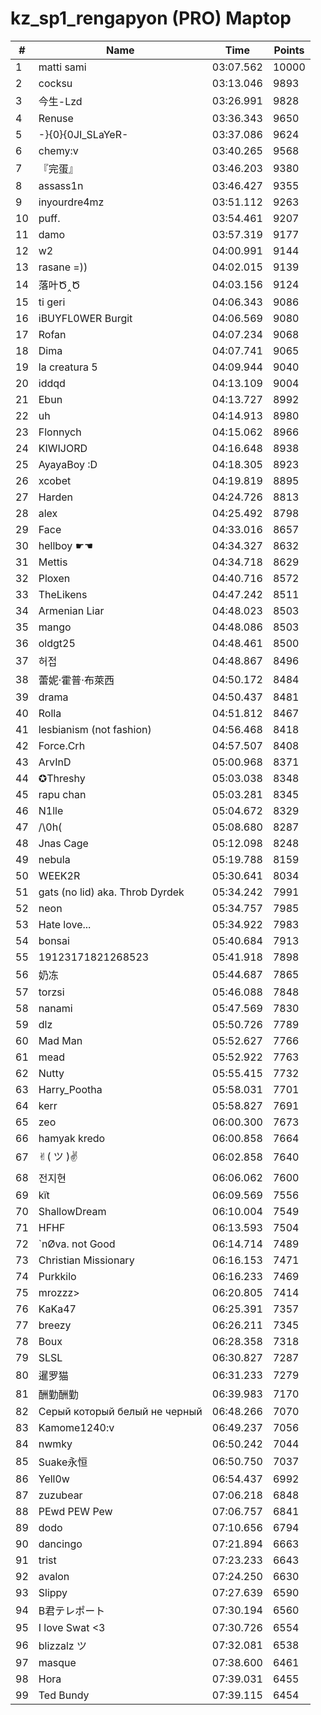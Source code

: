 # kz_sp1_rengapyon (PRO) Maptop

|  # | Name | Time | Points |
|-------------- | -------------- | -------------- | -------------- | 
| 1 | matti sami | 03:07.562 | 10000 | 
| 2 | cocksu | 03:13.046 | 9893 | 
| 3 | 今生-Lzd | 03:26.991 | 9828 | 
| 4 | Renuse | 03:36.343 | 9650 | 
| 5 | -}{0}{0JI_SLaYeR- | 03:37.086 | 9624 | 
| 6 | chemy:v | 03:40.265 | 9568 | 
| 7 | 『完蛋』 | 03:46.203 | 9380 | 
| 8 | assass1n | 03:46.427 | 9355 | 
| 9 | inyourdre4mz | 03:51.112 | 9263 | 
| 10 | puff. | 03:54.461 | 9207 | 
| 11 | damo | 03:57.319 | 9177 | 
| 12 | w2 | 04:00.991 | 9144 | 
| 13 | rasane =)) | 04:02.015 | 9139 | 
| 14 | 落叶Ծ‸Ծ | 04:03.156 | 9124 | 
| 15 | ti geri | 04:06.343 | 9086 | 
| 16 | iBUYFL0WER Burgit | 04:06.569 | 9080 | 
| 17 | Rofan | 04:07.234 | 9068 | 
| 18 | Dima | 04:07.741 | 9065 | 
| 19 | la creatura 5 | 04:09.944 | 9040 | 
| 20 | iddqd | 04:13.109 | 9004 | 
| 21 | Ebun | 04:13.727 | 8992 | 
| 22 | uh | 04:14.913 | 8980 | 
| 23 | Flonnych | 04:15.062 | 8966 | 
| 24 | KIWIJORD | 04:16.648 | 8938 | 
| 25 | AyayaBoy :D | 04:18.305 | 8923 | 
| 26 | xcobet | 04:19.819 | 8895 | 
| 27 | Harden | 04:24.726 | 8813 | 
| 28 | alex | 04:25.492 | 8798 | 
| 29 | Face | 04:33.016 | 8657 | 
| 30 | hellboy ☛☚ | 04:34.327 | 8632 | 
| 31 | Mettis | 04:34.718 | 8629 | 
| 32 | Ploxen | 04:40.716 | 8572 | 
| 33 | TheLikens | 04:47.242 | 8511 | 
| 34 | Armenian Liar | 04:48.023 | 8503 | 
| 35 | mango | 04:48.086 | 8503 | 
| 36 | oldgt25 | 04:48.461 | 8500 | 
| 37 | 허접 | 04:48.867 | 8496 | 
| 38 | 蕾妮·霍普·布萊西 | 04:50.172 | 8484 | 
| 39 | drama | 04:50.437 | 8481 | 
| 40 | Rolla | 04:51.812 | 8467 | 
| 41 | lesbianism (not fashion) | 04:56.468 | 8418 | 
| 42 | Force.Crh | 04:57.507 | 8408 | 
| 43 | ArvInD | 05:00.968 | 8371 | 
| 44 | ✪Threshy | 05:03.038 | 8348 | 
| 45 | rapu chan | 05:03.281 | 8345 | 
| 46 | N1lle | 05:04.672 | 8329 | 
| 47 | /\0h( | 05:08.680 | 8287 | 
| 48 | Jnas Cage | 05:12.098 | 8248 | 
| 49 | nebula | 05:19.788 | 8159 | 
| 50 | WEEK2R | 05:30.641 | 8034 | 
| 51 | gats (no lid) aka. Throb Dyrdek | 05:34.242 | 7991 | 
| 52 | neon | 05:34.757 | 7985 | 
| 53 | Hate love... | 05:34.922 | 7983 | 
| 54 | bonsai | 05:40.684 | 7913 | 
| 55 | 19123171821268523 | 05:41.918 | 7898 | 
| 56 | 奶冻 | 05:44.687 | 7865 | 
| 57 | torzsi | 05:46.088 | 7848 | 
| 58 | nanami | 05:47.569 | 7830 | 
| 59 | dlz | 05:50.726 | 7789 | 
| 60 | Mad Man | 05:52.627 | 7766 | 
| 61 | mead | 05:52.922 | 7763 | 
| 62 | Nutty | 05:55.415 | 7732 | 
| 63 | Harry_Pootha | 05:58.031 | 7701 | 
| 64 | kerr | 05:58.827 | 7691 | 
| 65 | zeo | 06:00.300 | 7673 | 
| 66 | hamyak kredo | 06:00.858 | 7664 | 
| 67 | ✌︎( ツ )✌ | 06:02.858 | 7640 | 
| 68 | 전지현 | 06:06.062 | 7600 | 
| 69 | kїt | 06:09.569 | 7556 | 
| 70 | ShallowDream | 06:10.004 | 7549 | 
| 71 | HFHF | 06:13.593 | 7504 | 
| 72 | `nØva. not Good | 06:14.714 | 7489 | 
| 73 | Christian Missionary | 06:16.153 | 7471 | 
| 74 | Purkkilo | 06:16.233 | 7469 | 
| 75 | mrozzz> | 06:20.805 | 7414 | 
| 76 | KaKa47 | 06:25.391 | 7357 | 
| 77 | breezy | 06:26.211 | 7345 | 
| 78 | Boux | 06:28.358 | 7318 | 
| 79 | SLSL | 06:30.827 | 7287 | 
| 80 | 暹罗猫 | 06:31.233 | 7279 | 
| 81 | 酬勤酬勤 | 06:39.983 | 7170 | 
| 82 | Серый который белый не черный | 06:48.266 | 7070 | 
| 83 | Kamome1240:v | 06:49.237 | 7056 | 
| 84 | nwmky | 06:50.242 | 7044 | 
| 85 | Suake永恒 | 06:50.750 | 7037 | 
| 86 | Yell0w | 06:54.437 | 6992 | 
| 87 | zuzubear | 07:06.218 | 6848 | 
| 88 | PEwd PEW Pew | 07:06.757 | 6841 | 
| 89 | dodo | 07:10.656 | 6794 | 
| 90 | dancingo | 07:21.894 | 6663 | 
| 91 | trist | 07:23.233 | 6643 | 
| 92 | avalon | 07:24.250 | 6630 | 
| 93 | Slippy | 07:27.639 | 6590 | 
| 94 | B君テレポート | 07:30.194 | 6560 | 
| 95 | I love Swat <3 | 07:30.726 | 6554 | 
| 96 | blizzalz ツ | 07:32.081 | 6538 | 
| 97 | masque | 07:38.600 | 6461 | 
| 98 | Hora | 07:39.031 | 6455 | 
| 99 | Ted Bundy | 07:39.115 | 6454 | 

